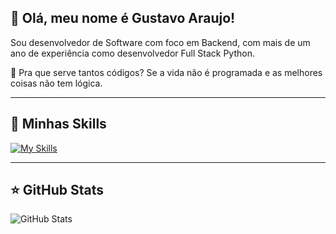## 💜 Olá, meu nome é **Gusta**vo Araujo!

Sou desenvolvedor de Software com foco em Backend, com mais de um ano de experiência como desenvolvedor Full Stack Python.


💬 Pra que serve tantos códigos? Se a vida não é programada e as melhores coisas não tem lógica.

---

## 🚀 Minhas Skills

[![My Skills](https://skillicons.dev/icons?i=python,flask,postgresql,html,css,js,docker)](https://skillicons.dev)

---

## ⭐ GitHub Stats

![GitHub Stats](https://github-readme-stats.vercel.app/api?username=araujogusta&show_icons=true)
